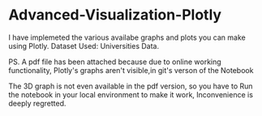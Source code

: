 # Advanced-Visualization-Plotly

I have implemeted the various availabe graphs and plots you can make using Plotly.
Dataset Used: Universities Data.

PS. A pdf file has been attached because due to online working functionality, Plotly's graphs aren't visible,in git's verson of the Notebook

The 3D graph is not even available in the pdf version, so you have to Run the notebook in your local environment to make it work,
Inconvenience is deeply regretted.
